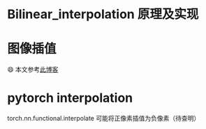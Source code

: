 # Bilinear_interpolation 原理及实现

# 图像插值
:smile: 本文参考[此博客](https://theailearner.com/2018/12/29/image-processing-bilinear-interpolation/) 


# pytorch interpolation
torch.nn.functional.interpolate 可能将正像素插值为负像素（待查明）

